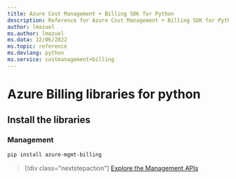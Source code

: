 ```yaml
---
title: Azure Cost Management + Billing SDK for Python
description: Reference for Azure Cost Management + Billing SDK for Python
author: lmazuel
ms.author: lmazuel
ms.data: 12/06/2022
ms.topic: reference
ms.devlang: python
ms.service: costmanagement+billing
---
```

# Azure Billing libraries for python

## Install the libraries


### Management

```bash
pip install azure-mgmt-billing
```
> [!div class="nextstepaction"]
> [Explore the Management APIs](/python/api/overview/azure/billing/management)